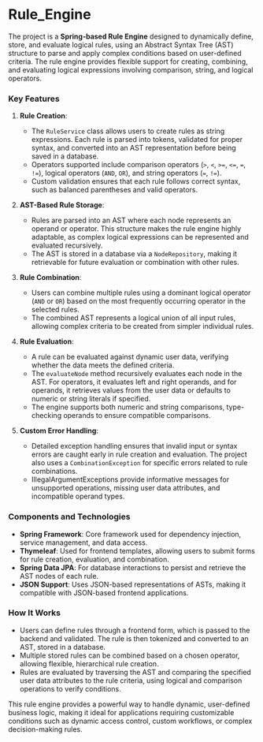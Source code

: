 # Rule_Engine



The project is a **Spring-based Rule Engine** designed to dynamically define, store, and evaluate logical rules, using an Abstract Syntax Tree (AST) structure to parse and apply complex conditions based on user-defined criteria. The rule engine provides flexible support for creating, combining, and evaluating logical expressions involving comparison, string, and logical operators.

### Key Features

1. **Rule Creation**:
   - The `RuleService` class allows users to create rules as string expressions. Each rule is parsed into tokens, validated for proper syntax, and converted into an AST representation before being saved in a database.
   - Operators supported include comparison operators (`>`, `<`, `>=`, `<=`, `=`, `!=`), logical operators (`AND`, `OR`), and string operators (`=`, `!=`).
   - Custom validation ensures that each rule follows correct syntax, such as balanced parentheses and valid operators.

2. **AST-Based Rule Storage**:
   - Rules are parsed into an AST where each node represents an operand or operator. This structure makes the rule engine highly adaptable, as complex logical expressions can be represented and evaluated recursively.
   - The AST is stored in a database via a `NodeRepository`, making it retrievable for future evaluation or combination with other rules.

3. **Rule Combination**:
   - Users can combine multiple rules using a dominant logical operator (`AND` or `OR`) based on the most frequently occurring operator in the selected rules.
   - The combined AST represents a logical union of all input rules, allowing complex criteria to be created from simpler individual rules.

4. **Rule Evaluation**:
   - A rule can be evaluated against dynamic user data, verifying whether the data meets the defined criteria.
   - The `evaluateNode` method recursively evaluates each node in the AST. For operators, it evaluates left and right operands, and for operands, it retrieves values from the user data or defaults to numeric or string literals if specified.
   - The engine supports both numeric and string comparisons, type-checking operands to ensure compatible comparisons.

5. **Custom Error Handling**:
   - Detailed exception handling ensures that invalid input or syntax errors are caught early in rule creation and evaluation. The project also uses a `CombinationException` for specific errors related to rule combinations.
   - IllegalArgumentExceptions provide informative messages for unsupported operations, missing user data attributes, and incompatible operand types.

### Components and Technologies

- **Spring Framework**: Core framework used for dependency injection, service management, and data access.
- **Thymeleaf**: Used for frontend templates, allowing users to submit forms for rule creation, evaluation, and combination.
- **Spring Data JPA**: For database interactions to persist and retrieve the AST nodes of each rule.
- **JSON Support**: Uses JSON-based representations of ASTs, making it compatible with JSON-based frontend applications.

### How It Works

- Users can define rules through a frontend form, which is passed to the backend and validated. The rule is then tokenized and converted to an AST, stored in a database.
- Multiple stored rules can be combined based on a chosen operator, allowing flexible, hierarchical rule creation.
- Rules are evaluated by traversing the AST and comparing the specified user data attributes to the rule criteria, using logical and comparison operations to verify conditions.

This rule engine provides a powerful way to handle dynamic, user-defined business logic, making it ideal for applications requiring customizable conditions such as dynamic access control, custom workflows, or complex decision-making rules.
